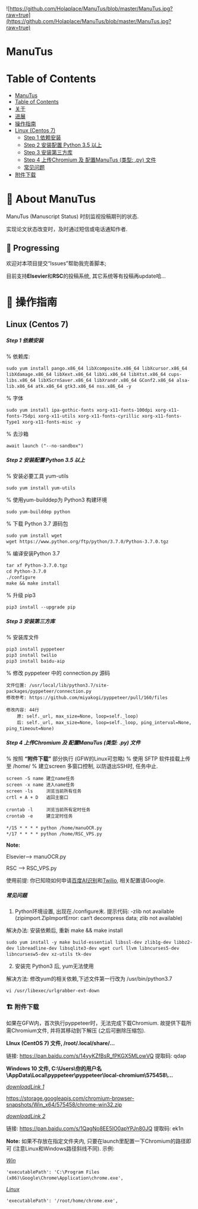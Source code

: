 ![https://github.com/Holaplace/ManuTus/blob/master/ManuTus.jpg?raw=true](https://github.com/Holaplace/ManuTus/blob/master/ManuTus.jpg?raw=true)


ManuTus
=======

Table of Contents
=================
<!--ts-->
   * [ManuTus](#manutus)
   * [Table of Contents](#table-of-contents)
   * [关于](#pencil-关于)
   * [进展](#rocket-进展)
   * [操作指南](#pushpin-操作指南)
   * [Linux (Centos 7)](#linux-centos-7)
      * [Step 1 依赖安装](#step-1-依赖安装)
      * [Step 2 安装配置 Python 3.5 以上](#step-2-安装配置-python-35-以上)
      * [Step 3 安装第三方库](#step-3-安装第三方库)
      * [Step 4 上传Chromium 及 配置ManuTus (类型: .py) 文件](#step-4-上传chromium-及-配置manutus-类型-py-文件)
      * [常见问题](#常见问题)
   * [附件下载](#building_construction-附件下载)
<!--te-->

:pencil: About ManuTus
============
ManuTus (Manuscript Status) 时刻监视投稿期刊的状态.

实现论文状态改变时，及时通过短信或电话通知作者.

## :rocket: Progressing
欢迎对本项目提交“Issues”帮助我完善脚本;

目前支持**Elsevier**和**RSC**的投稿系统, 其它系统等有投稿再update哈...



:pushpin: 操作指南
======================

Linux (Centos 7)
--------------------

##### Step 1 依赖安装

% 依赖库:
```
sudo yum install pango.x86_64 libXcomposite.x86_64 libXcursor.x86_64 libXdamage.x86_64 libXext.x86_64 libXi.x86_64 libXtst.x86_64 cups-libs.x86_64 libXScrnSaver.x86_64 libXrandr.x86_64 GConf2.x86_64 alsa-lib.x86_64 atk.x86_64 gtk3.x86_64 nss.x86_64 -y
```
% 字体
```
sudo yum install ipa-gothic-fonts xorg-x11-fonts-100dpi xorg-x11-fonts-75dpi xorg-x11-utils xorg-x11-fonts-cyrillic xorg-x11-fonts-Type1 xorg-x11-fonts-misc -y
```
% 去沙箱
```
await launch ("--no-sandbox")
```

##### Step 2 安装配置 Python 3.5 以上

% 安装必要工具 yum-utils
```
sudo yum install yum-utils
```
% 使用yum-builddep为 Python3 构建环境
```
sudo yum-builddep python
```
% 下载 Python 3.7 源码包
```
sudo yum install wget
wget https://www.python.org/ftp/python/3.7.0/Python-3.7.0.tgz
```
% 编译安装Python 3.7
```
tar xf Python-3.7.0.tgz
cd Python-3.7.0
./configure
make && make install
```
% 升级 pip3
```
pip3 install --upgrade pip
```
##### Step 3 安装第三方库
% 安装库文件
```
pip3 install pyppeteer
pip3 install twilio
pip3 install baidu-aip
```
% 修改 pyppeteer 中的 connection.py 源码
```
文件位置: /usr/local/lib/python3.7/site-packages/pyppeteer/connection.py
修改参考: https://github.com/miyakogi/pyppeteer/pull/160/files

修改内容: 44行
	原: self._url, max_size=None, loop=self._loop)
	后: self._url, max_size=None, loop=self._loop, ping_interval=None, ping_timeout=None)
```
##### Step 4 上传Chromium 及 配置ManuTus (类型: .py) 文件
% 按照 **“附件下载”** 部分执行 (GFW的Linux可忽略)
% 使用 SFTP 软件挂载上传至 /home/
% 建立screen 多窗口控制, 以防退出SSH时, 任务中止.

```
screen -S name 建立name任务
screen -x name 进入name任务
screen -ls     浏览当前所有任务
crtl + A + D   返回主窗口

crontab -l     浏览当前所有定时任务
crontab -e     建立定时任务

*/15 * * * * python /home/manuOCR.py
*/17 * * * * python /home/RSC_VPS.py
```


**Note:** 

Elsevier--> manuOCR.py

RSC --> RSC_VPS.py

使用前提: 你已知晓如何申请[百度AI识别](https://login.bce.baidu.com/)和[Twilio](https://www.twilio.com/), 相关配置请Google.



##### 常见问题
1. Python环境设置, 出现在./configure末. 提示代码: -zlib not available (zipimport.ZipImportError: can‘t decompress data; zlib not available)

解决办法: 安装依赖后, 重新 make && make install
```
sudo yum install -y make build-essential libssl-dev zlib1g-dev libbz2-dev libreadline-dev libsqlite3-dev wget curl llvm libncurses5-dev libncursesw5-dev xz-utils tk-dev
```
2. 安装完 Python3 后, yum无法使用

解决方法: 修改yum的相关依赖,下述文件第一行改为 /usr/bin/python3.7
```
vi /usr/libexec/urlgrabber-ext-down
```


### :building_construction: 附件下载
如果在GFW内，首次执行pyppeteer时，无法完成下载Chromium. 故提供下载所需Chromium文件, 并将其移动到下解压 (之后可删除压缩包).

**LInux (CentOS 7) 文件, /root/.local/share/...**

链接: https://pan.baidu.com/s/14yyKZfBsR_fPKGX5MLowVQ 提取码: qdap

**Windows 10 文件, C:\Users\你的用户名\AppData\Local\pyppeteer\pyppeteer\\local-chromium\575458\\...**

*<u>downloadLink 1</u>*

https://storage.googleapis.com/chromium-browser-snapshots/Win_x64/575458/chrome-win32.zip

*<u>downloadLink 2</u>*

链接: https://pan.baidu.com/s/1QagNo8EE5IO0apYPJn80JQ 提取码: ek1n



**Note:** 如果不存放在指定文件夹内, 只要在launch里配置一下Chromium的路径即可 (注意Linux和Windows路径斜线不同). 示例: 

*<u>Win</u>*

```
'executablePath': 'C:\Program Files (x86)\Google\Chrome\Application\chrome.exe', 
```

*<u>Linux</u>* 

```
'executablePath': '/root/home/chrome.exe',
```
